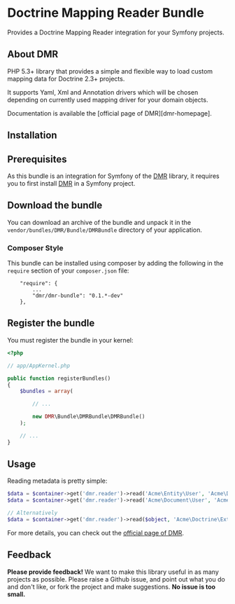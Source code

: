 Doctrine Mapping Reader Bundle
==============================
Provides a Doctrine Mapping Reader integration for your Symfony projects.

About DMR
---------

PHP 5.3+ library that provides a simple and flexible way to load custom mapping data for Doctrine 2.3+ projects.

It supports Yaml, Xml and Annotation drivers which will be chosen depending on currently used mapping driver for your domain objects.

Documentation is available the [official page of DMR][dmr-homepage].

Installation
------------

## Prerequisites

As this bundle is an integration for Symfony of the [DMR](dmr-homepage) library, it requires you to first install [DMR](dmr-homepage) in a Symfony project.

## Download the bundle

You can download an archive of the bundle and unpack it in the `vendor/bundles/DMR/Bundle/DMRBundle` directory of your application.

### Composer Style

This bundle can be installed using composer by adding the following in the `require` section of your `composer.json` file:

```
    "require": {
        ...
        "dmr/dmr-bundle": "0.1.*-dev"
    },
```
## Register the bundle

You must register the bundle in your kernel:

``` php
<?php

// app/AppKernel.php

public function registerBundles()
{
    $bundles = array(

        // ...

        new DMR\Bundle\DMRBundle\DMRBundle()
    );

    // ...
}
```

## Usage
Reading metadata is pretty simple:

```php
$data = $container->get('dmr.reader')->read('Acme\Entity\User', 'Acme\Doctrine\ExtensionNamespace');
$data = $container->get('dmr.reader')->read('Acme\Document\User', 'Acme\Doctrine\ExtensionNamespace');

// Alternatively
$data = $container->get('dmr.reader')->read($object, 'Acme\Doctrine\ExtensionNamespace');
```

For more details, you can check out the [official page of DMR](dmr-homepage).

## Feedback

**Please provide feedback!** We want to make this library useful in as many projects as possible. Please raise a Github issue, and point out what you do and don't like, or fork the project and make suggestions. **No issue is too small.**



